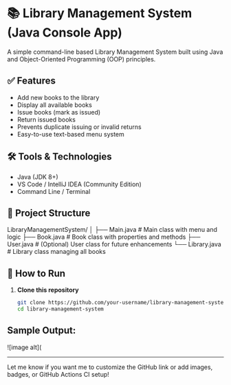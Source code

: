 # 📚 Library Management System (Java Console App)

A simple command-line based Library Management System built using Java and Object-Oriented Programming (OOP) principles.

## ✅ Features

- Add new books to the library
- Display all available books
- Issue books (mark as issued)
- Return issued books
- Prevents duplicate issuing or invalid returns
- Easy-to-use text-based menu system

## 🛠 Tools & Technologies

- Java (JDK 8+)
- VS Code / IntelliJ IDEA (Community Edition)
- Command Line / Terminal

## 📁 Project Structure

LibraryManagementSystem/
│
├── Main.java # Main class with menu and logic
├── Book.java # Book class with properties and methods
├── User.java # (Optional) User class for future enhancements
└── Library.java # Library class managing all books

## 🚀 How to Run

1. **Clone this repository**  
   ```bash
   git clone https://github.com/your-username/library-management-system.git
   cd library-management-system
## Sample Output:

![image alt](




---

Let me know if you want me to customize the GitHub link or add images, badges, or GitHub Actions CI setup!

